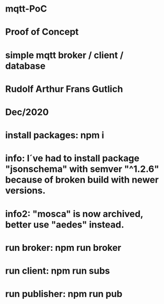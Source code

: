# mqtt-PoC

# Proof of Concept
# simple mqtt broker / client / database

# Rudolf Arthur Frans Gutlich
# Dec/2020

# install packages: npm i

# info:   I´ve had to install package "jsonschema" with semver "^1.2.6" because of broken build with newer versions.
# info2:  "mosca" is now archived, better use "aedes" instead.

# run broker:       npm run broker
# run client:       npm run subs
# run publisher:    npm run pub
